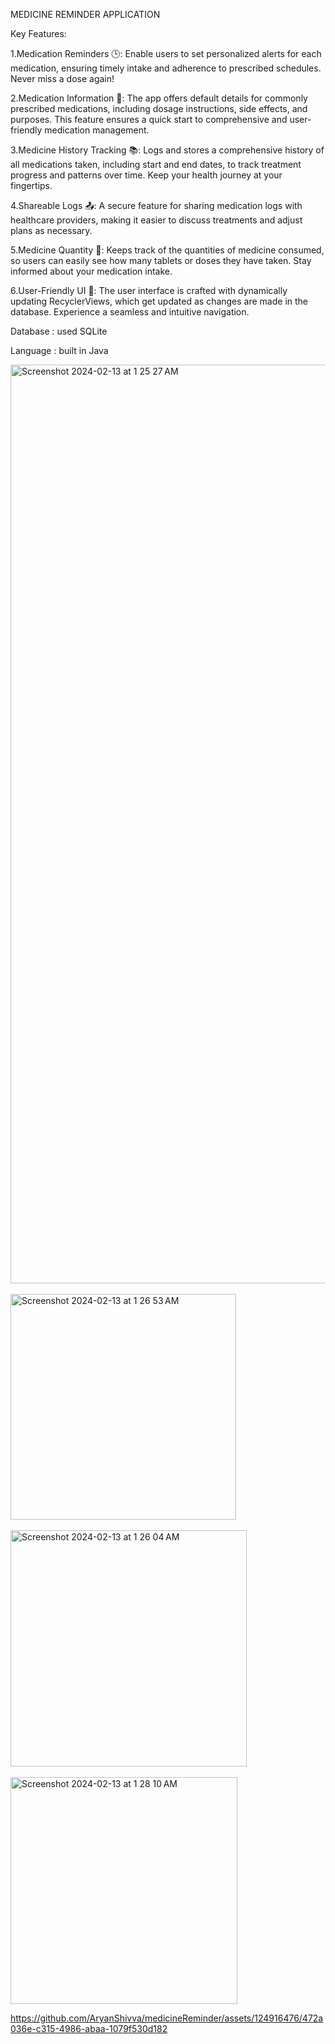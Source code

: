 MEDICINE REMINDER APPLICATION

Key Features:
<br>

1.Medication Reminders 🕒: Enable users to set personalized alerts for each medication, ensuring timely intake and adherence to prescribed schedules. Never miss a dose again!

2.Medication Information 💊: The app offers default details for commonly prescribed medications, including dosage instructions, side effects, and purposes. This feature ensures a quick start to comprehensive and user-friendly medication management.

3.Medicine History Tracking 📚: Logs and stores a comprehensive history of all medications taken, including start and end dates, to track treatment progress and patterns over time. Keep your health journey at your fingertips.

4.Shareable Logs 📤: A secure feature for sharing medication logs with healthcare providers, making it easier to discuss treatments and adjust plans as necessary.

5.Medicine Quantity 🔢: Keeps track of the quantities of medicine consumed, so users can easily see how many tablets or doses they have taken. Stay informed about your medication intake.

6.User-Friendly UI 🌈: The user interface is crafted with dynamically updating RecyclerViews, which get updated as changes are made in the database. Experience a seamless and intuitive navigation.

Database : used SQLite 

Language : built in Java


<img width="1470" alt="Screenshot 2024-02-13 at 1 25 27 AM" src="https://github.com/AryanShivva/medicineReminder/assets/124916476/288fbcc7-803e-4883-9602-012beff4239a">

<br>
<br>

<img width="361" alt="Screenshot 2024-02-13 at 1 26 53 AM" src="https://github.com/AryanShivva/medicineReminder/assets/124916476/7f0f226b-49fb-488e-9525-556f70c84882">
<br>
<br>
<img width="378" alt="Screenshot 2024-02-13 at 1 26 04 AM" src="https://github.com/AryanShivva/medicineReminder/assets/124916476/33d1b4c3-8a66-49f0-ac14-e5734f80c501">

<br>
<br>


<img width="363" alt="Screenshot 2024-02-13 at 1 28 10 AM" src="https://github.com/AryanShivva/medicineReminder/assets/124916476/357afe51-66ea-4f4c-a71a-41b575237ef5">


https://github.com/AryanShivva/medicineReminder/assets/124916476/472a036e-c315-4986-abaa-1079f530d182

